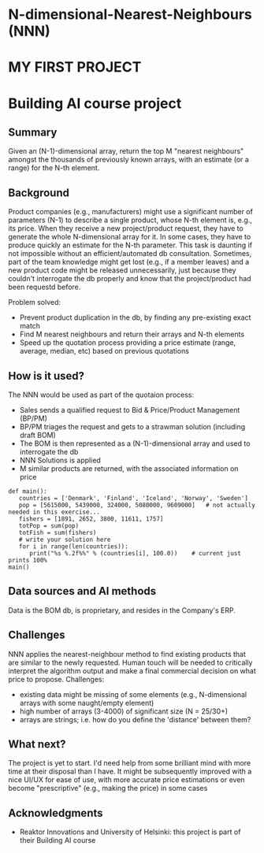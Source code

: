 # N-dimensional-Nearest-Neighbours (NNN)
# MY FIRST PROJECT
# Building AI course project

<!-- CREDIT: I have used the markdown template for the final project of the Building AI course, 
created by Reaktor Innovations and University of Helsinki. -->

## Summary
Given an (N-1)-dimensional array, return the top M "nearest neighbours" amongst the thousands of previously known arrays, with an estimate (or a range) for the N-th element.

## Background
Product companies (e.g., manufacturers) might use a significant number of parameters (N-1) to describe a single product, whose N-th element is, e.g., its price.
When they receive a new project/product request, they have to generate the whole N-dimensional array for it. In some cases, they have to produce quickly an estimate for the
N-th parameter. This task is daunting if not impossible without an efficient/automated db consultation.
Sometimes, part of the team knowledge might get lost (e.g., if a member leaves) and a new product code might be released unnecessarily,
just because they couldn't interrogate the db properly and know that the project/product had been requestd before.

Problem solved:
* Prevent product duplication in the db, by finding any pre-existing exact match
* Find M nearest neighbours and return their arrays and N-th elements
* Speed up the quotation process providing a price estimate (range, average, median, etc) based on previous quotations

## How is it used?
The NNN would be used as part of the quotaion process:
* Sales sends a qualified request to Bid & Price/Product Management (BP/PM)
* BP/PM triages the request and gets to a strawman solution (including draft BOM)
* The BOM is then represented as a (N-1)-dimensional array and used to interrogate the db
* NNN Solutions is applied
* M similar products are returned, with the associated information on price

<!--- Images will make your README look nice! Once you upload an image to your repository, you can link link to it like this (replace the URL with file path, if you've uploaded an image to Github.) ![Cat](https://upload.wikimedia.org/wikipedia/commons/5/5e/Sleeping_cat_on_her_back.jpg) If you need to resize images, you have to use an HTML tag, like this: <img src="https://upload.wikimedia.org/wikipedia/commons/5/5e/Sleeping_cat_on_her_back.jpg" width="300"> 
This is how you create code examples: --->
```
def main():
   countries = ['Denmark', 'Finland', 'Iceland', 'Norway', 'Sweden']
   pop = [5615000, 5439000, 324000, 5080000, 9609000]   # not actually needed in this exercise...
   fishers = [1891, 2652, 3800, 11611, 1757]
   totPop = sum(pop)
   totFish = sum(fishers)
   # write your solution here
   for i in range(len(countries)):
      print("%s %.2f%%" % (countries[i], 100.0))    # current just prints 100%
main() 
```

## Data sources and AI methods
Data is the BOM db, is proprietary, and resides in the Company's ERP.

<!--- If you need to use links, here's an example:
[Twitter API](https://developer.twitter.com/en/docs)
| Syntax      | Description |
| ----------- | ----------- |
| Header      | Title       |
| Paragraph   | Text        | --->

## Challenges
NNN applies the nearest-neighbour method to find existing products that are similar to the newly requested.
Human touch will be needed to critically interpret the algorithm output and make a final commercial decision on what price to propose.
Challenges:
* existing data might be missing of some elements (e.g., N-dimensional arrays with some naught/empty element)
* high number of arrays (3-4000) of significant size (N = 25/30+)
* arrays are strings; i.e. how do you define the 'distance' between them?

## What next?
The project is yet to start. I'd need help from some brilliant mind with more time at their disposal than I have.
It might be subsequently improved with a nice UI/UX for ease of use, with more accurate price estimations or even become "prescriptive" (e.g., making the price) in some cases

## Acknowledgments
* Reaktor Innovations and University of Helsinki: this project is part of their Building AI course
<!--- list here the sources of inspiration 
* do not use code, images, data etc. from others without permission
* when you have permission to use other people's materials, always mention the original creator and the open source / Creative Commons licence they've used
  <br>For example: [Sleeping Cat on Her Back by Umberto Salvagnin](https://commons.wikimedia.org/wiki/File:Sleeping_cat_on_her_back.jpg#filelinks) / [CC BY 2.0](https://creativecommons.org/licenses/by/2.0)
* etc
view raw --->
